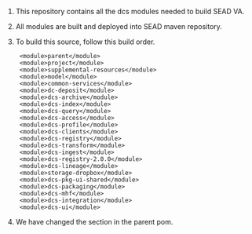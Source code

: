
1. This repository contains all the dcs modules needed to build SEAD VA.
2. All modules are built and deployed into SEAD maven repository.
3. To build this source, follow this build order.

        <module>parent</module>
        <module>project</module>
        <module>supplemental-resources</module>
        <module>model</module>
        <module>common-services</module>
        <module>dc-deposit</module>
        <module>dcs-archive</module>
        <module>dcs-index</module>
        <module>dcs-query</module>
        <module>dcs-access</module>
        <module>dcs-profile</module>
        <module>dcs-clients</module>
        <module>dcs-registry</module>
        <module>dcs-transform</module>
        <module>dcs-ingest</module>
        <module>dcs-registry-2.0.0</module>
        <module>dcs-lineage</module>
        <module>storage-dropbox</module>
        <module>dcs-pkg-ui-shared</module>
        <module>dcs-packaging</module>
        <module>dcs-mhf</module>
        <module>dcs-integration</module>
        <module>dcs-ui</module>

4. We have changed the <distributionManagement> section in the parent pom.
